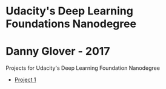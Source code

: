 # Udacity's Deep Learning Foundations Nanodegree 
# Danny Glover - 2017
Projects for Udacity's Deep Learning Foundation Nanodegree
* [Project 1](./project1)
